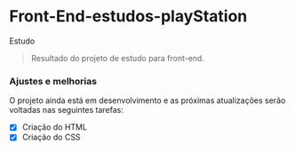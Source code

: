 # Front-End-estudos-playStation
Estudo


> Resultado do projeto de estudo para front-end.

### Ajustes e melhorias

O projeto ainda está em desenvolvimento e as próximas atualizações serão voltadas nas seguintes tarefas:

- [x] Criação do HTML
- [x] Criação do CSS
